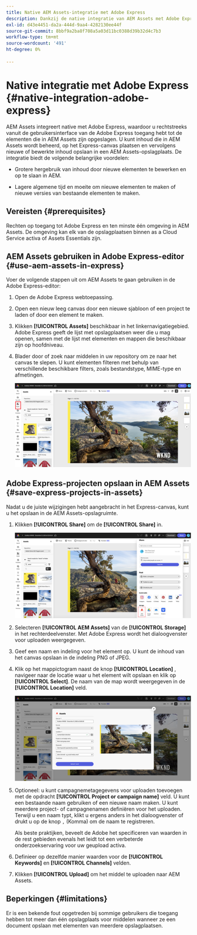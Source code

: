 ```yaml
---
title: Native AEM Assets-integratie met Adobe Express
description: Dankzij de native integratie van AEM Assets met Adobe Express hebt u rechtstreeks vanuit de gebruikersinterface van de Adobe Express toegang tot de elementen die in AEM Assets zijn opgeslagen.
exl-id: d43e4451-da2a-444d-9aa4-4282130ee44f
source-git-commit: 8bbf9a2ba8f708a5a03d11bc0388d39b32d4c7b3
workflow-type: tm+mt
source-wordcount: '491'
ht-degree: 0%

---
```


# Native integratie met Adobe Express {#native-integration-adobe-express}

AEM Assets integreert native met Adobe Express, waardoor u rechtstreeks vanuit de gebruikersinterface van de Adobe Express toegang hebt tot de elementen die in AEM Assets zijn opgeslagen. U kunt inhoud die in AEM Assets wordt beheerd, op het Express-canvas plaatsen en vervolgens nieuwe of bewerkte inhoud opslaan in een AEM Assets-opslagplaats. De integratie biedt de volgende belangrijke voordelen:

* Grotere hergebruik van inhoud door nieuwe elementen te bewerken en op te slaan in AEM.

* Lagere algemene tijd en moeite om nieuwe elementen te maken of nieuwe versies van bestaande elementen te maken.

## Vereisten {#prerequisites}

Rechten op toegang tot Adobe Express en ten minste één omgeving in AEM Assets. De omgeving kan elk van de opslagplaatsen binnen as a Cloud Service activa of Assets Essentials zijn.


## AEM Assets gebruiken in Adobe Express-editor {#use-aem-assets-in-express}

Voer de volgende stappen uit om AEM Assets te gaan gebruiken in de Adobe Express-editor:

1. Open de Adobe Express webtoepassing.

1. Open een nieuw leeg canvas door een nieuwe sjabloon of een project te laden of door een element te maken.

1. Klikken **[!UICONTROL Assets]** beschikbaar in het linkernavigatiegebied. Adobe Express geeft de lijst met opslagplaatsen weer die u mag openen, samen met de lijst met elementen en mappen die beschikbaar zijn op hoofdniveau.

1. Blader door of zoek naar middelen in uw repository om ze naar het canvas te slepen. U kunt elementen filteren met behulp van verschillende beschikbare filters, zoals bestandstype, MIME-type en afmetingen.

   ![Elementen opnemen uit de invoegtoepassing Elementen](assets/adobe-express-native-integration.png)


## Adobe Express-projecten opslaan in AEM Assets {#save-express-projects-in-assets}

Nadat u de juiste wijzigingen hebt aangebracht in het Express-canvas, kunt u het opslaan in de AEM Assets-opslagruimte.

1. Klikken **[!UICONTROL Share]** om de **[!UICONTROL Share]** in.

   ![Elementen opslaan in AEM](assets/adobe-express-share.png)

1. Selecteren **[!UICONTROL AEM Assets]** van de **[!UICONTROL Storage]** in het rechterdeelvenster. Met Adobe Express wordt het dialoogvenster voor uploaden weergegeven.
1. Geef een naam en indeling voor het element op. U kunt de inhoud van het canvas opslaan in de indeling PNG of JPEG.

1. Klik op het mappictogram naast de knop **[!UICONTROL Location]** , navigeer naar de locatie waar u het element wilt opslaan en klik op **[!UICONTROL Select]**. De naam van de map wordt weergegeven in de **[!UICONTROL Location]** veld.

   ![Elementen opslaan in AEM](assets/adobe-express-upload.png)

1. Optioneel: u kunt campagnemetagegevens voor uploaden toevoegen met de opdracht **[!UICONTROL Project or campaign name]** veld. U kunt een bestaande naam gebruiken of een nieuwe naam maken. U kunt meerdere project- of campagnenamen definiëren voor het uploaden. Terwijl u een naam typt, klikt u ergens anders in het dialoogvenster of drukt u op de knop `,` (Komma) om de naam te registreren.

   Als beste praktijken, beveelt de Adobe het specificeren van waarden in de rest gebieden evenals het leidt tot een verbeterde onderzoekservaring voor uw geupload activa.
1. Definieer op dezelfde manier waarden voor de **[!UICONTROL Keywords]** en **[!UICONTROL Channels]** velden.

1. Klikken **[!UICONTROL Upload]** om het middel te uploaden naar AEM Assets.




## Beperkingen {#limitations}

Er is een bekende fout opgetreden bij sommige gebruikers die toegang hebben tot meer dan één opslagplaats voor middelen wanneer ze een document opslaan met elementen van meerdere opslagplaatsen.
